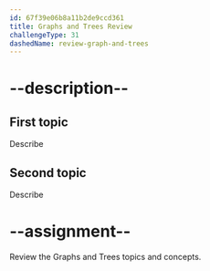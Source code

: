 ```yaml
---
id: 67f39e06b8a11b2de9ccd361
title: Graphs and Trees Review
challengeType: 31
dashedName: review-graph-and-trees
---
```


# --description--

## First topic

Describe

## Second topic

Describe

# --assignment--

Review the Graphs and Trees topics and concepts.

